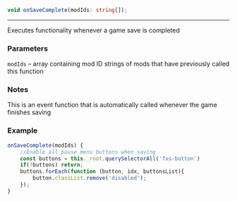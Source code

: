 ```ts
void onSaveComplete(modIds: string[]);
```

<hr>

Executes functionality whenever a game save is completed

### Parameters

`modIds` &ndash; array containing mod ID strings of mods that have previously called this function <br>

### Notes

This is an event function that is automatically called whenever the game finishes saving


### Example

```js
onSaveComplete(modIds) {
    //Enable all pause menu buttons when saving
    const buttons = this._root.querySelectorAll('fxs-button')
    if(!buttons) return;
    buttons.forEach(function (button, idx, buttonsList){
        button.classList.remove('disabled');
    });
}
```

